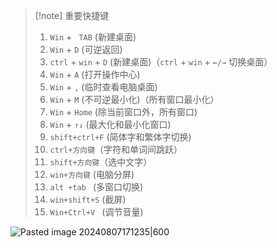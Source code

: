 > [!note] 重要快捷键
> 1. `Win` + ` TAB` (新建桌面)
> 2. `Win` + `D` (可逆返回)
> 3. `ctrl` + `win` + `D` (新建桌面)（`ctrl` + `win` + `←/→` 切换桌面）
> 4. `Win` + `A` (打开操作中心)
> 5. `Win` + `,` (临时查看电脑桌面)
> 6. `Win` + `M` (不可逆最小化)（所有窗口最小化）
> 7. `Win` + `Home` (除当前窗口外，所有窗口)
> 8. `Win` + `↑↓` (最大化和最小化窗口)
> 9. `shift+ctrl+F` (简体字和繁体字切换)
> 10. `ctrl+方向键`（字符和单词间跳跃）
> 11. `shift+方向键`（选中文字）
> 12. `win+方向键` (电脑分屏)
> 13. `alt +tab ` (多窗口切换)
> 14. `win+shift+S` (截屏)
> 15. `Win+Ctrl+V ` (调节音量)

![Pasted image 20240807171235|600](https://fig-1321973591.cos.ap-nanjing.myqcloud.com/Pasted%20image%2020240807171235.png)